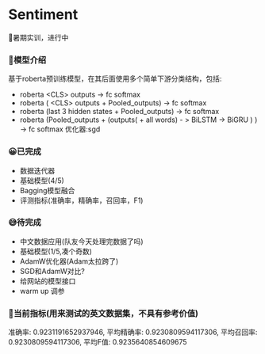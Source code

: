 # Sentiment
🐍暑期实训，进行中
### 😬模型介绍
基于roberta预训练模型，在其后面使用多个简单下游分类结构，包括:
* roberta \<CLS\> outputs -> fc softmax
* roberta ( \<CLS\> outputs + Pooled_outputs) -> fc softmax
* roberta (last 3 hidden states + Pooled_outputs) -> fc softmax
* roberta (Pooled_outputs + (outputs(<CLS> + all words) - > BiLSTM -> BiGRU ) ) -> fc softmax
优化器:sgd
 
### 😀已完成
* 数据迭代器
* 基础模型(4/5)
* Bagging模型融合
* 评测指标(准确率，精确率，召回率，F1)

### 😅待完成
* 中文数据应用(队友今天处理完数据了吗)
* 基础模型(1/5,凑个奇数)
* AdamW优化器(Adam太拉跨了)
* SGD和AdamW对比?
* 给网站的模型接口
* warm up 调参

### 🚀当前指标(用来测试的英文数据集，不具有参考价值)
准确率: 0.9231191652937946, 平均精确率: 0.9230809594117306, 平均召回率: 0.9230809594117306, 平均F值: 0.9235640854609675





